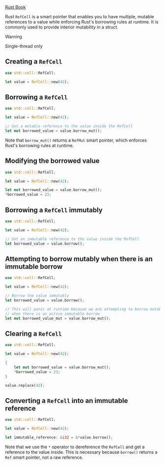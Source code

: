 [Rust Book](https://doc.rust-lang.org/book/ch15-05-interior-mutability.html)

Rust `RefCell` is a smart pointer that enables you to have multiple, mutable references to a value while enforcing Rust's borrowing rules at runtime. It is commonly used to provide interior mutability in a struct.

> [!warning]
> Single-thread only

## Creating a `RefCell`

```rust
use std::cell::RefCell;

let value = RefCell::new(42);
```

## Borrowing a `RefCell`

```rust
use std::cell::RefCell;

let value = RefCell::new(42);

// Get a mutable reference to the value inside the RefCell
let mut borrowed_value = value.borrow_mut();
```

Note that `borrow_mut()` returns a `RefMut` smart pointer, which enforces Rust's borrowing rules at runtime.

## Modifying the borrowed value

```rust
use std::cell::RefCell;

let value = RefCell::new(42);

let mut borrowed_value = value.borrow_mut();
*borrowed_value = 23;
```

## Borrowing a `RefCell` immutably

```rust
use std::cell::RefCell;

let value = RefCell::new(42);

// Get an immutable reference to the value inside the RefCell
let borrowed_value = value.borrow();
```

## Attempting to borrow mutably when there is an immutable borrow

```rust
use std::cell::RefCell;

let value = RefCell::new(42);

// Borrow the value immutably
let borrowed_value = value.borrow();

// This will panic at runtime because we are attempting to borrow mutably
// when there is an active immutable borrow
let mut borrowed_value_mut = value.borrow_mut();
```

## Clearing a `RefCell`

```rust
use std::cell::RefCell;

let value = RefCell::new(42);

{
    let mut borrowed_value = value.borrow_mut();
    *borrowed_value = 23;
}

value.replace(42);
```

## Converting a `RefCell` into an immutable reference

```rust
use std::cell::RefCell;

let value = RefCell::new(42);

let immutable_reference: &i32 = &*value.borrow();
```

Note that we use the `*` operator to dereference the `RefCell` and get a reference to the value inside. This is necessary because `borrow()` returns a `Ref` smart pointer, not a raw reference.